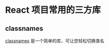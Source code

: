 
# React 项目常用的三方库

## classnames

[classnames](https://github.com/JedWatson/classnames) 是一个简单的库，可让您轻松切换类名


